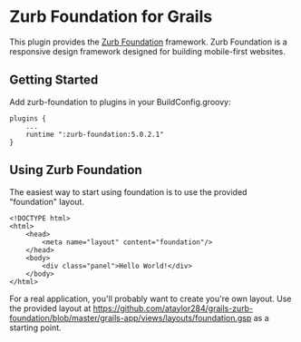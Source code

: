 Zurb Foundation for Grails
==========================

This plugin provides the [Zurb
Foundation](http://http://foundation.zurb.com) framework.  Zurb
Foundation is a responsive design framework designed for building
mobile-first websites.

Getting Started
---------------

Add zurb-foundation to plugins in your BuildConfig.groovy:

    plugins {
        ...
        runtime ":zurb-foundation:5.0.2.1"
    }


Using Zurb Foundation
---------------------

The easiest way to start using foundation is to use the provided
"foundation" layout.

    <!DOCTYPE html>
    <html>
        <head>
            <meta name="layout" content="foundation"/>
        </head>
        <body>
            <div class="panel">Hello World!</div>
        </body>
    </html>

For a real application, you'll probably want to create you're own
layout.  Use the provided layout at
https://github.com/ataylor284/grails-zurb-foundation/blob/master/grails-app/views/layouts/foundation.gsp
as a starting point.
